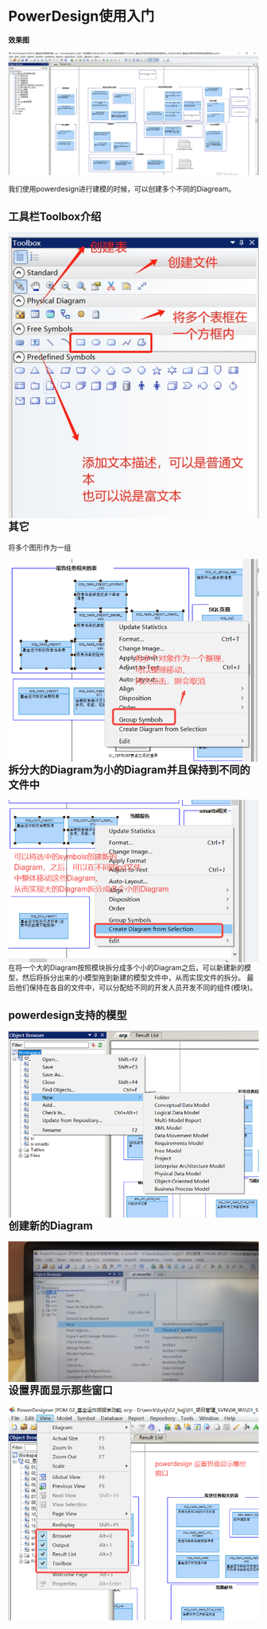 # PowerDesign使用入门



**效果图**

<img src="./pic/01_使用poserdesign设计效果图_V20240421.png"/>



我们使用powerdesign进行建模的时候，可以创建多个不同的Diagream。 

## 工具栏Toolbox介绍

<img src="./pic/04_Toolbox使用.png" align="left"/>



## 其它

将多个图形作为一组

<img src="./pic/05_将多个symbols作为一组.png" align="left"/>





## 拆分大的Diagram为小的Diagram并且保持到不同的文件中

<img src="./pic/06_拆分大的Diagram为多个小的Diagram_v20240421.png" align="left"/>



在将一个大的Diagram按照模块拆分成多个小的Diagram之后，可以新建新的模型，然后将拆分出来的小模型拖到新建的模型文件中，从而实现文件的拆分。 最后他们保持在各自的文件中，可以分配给不同的开发人员开发不同的组件(模块)。 



## powerdesign支持的模型

<img src="./pic/02_powerdesign支持创建的模型类型_V20240421.png" align="left"/>





## 创建新的Diagram

<img src="./pic/01_创建新的diagram.jpg" align="left"/>



## 设置界面显示那些窗口

<img src="./pic/03_窗口显示设置.png"/>

